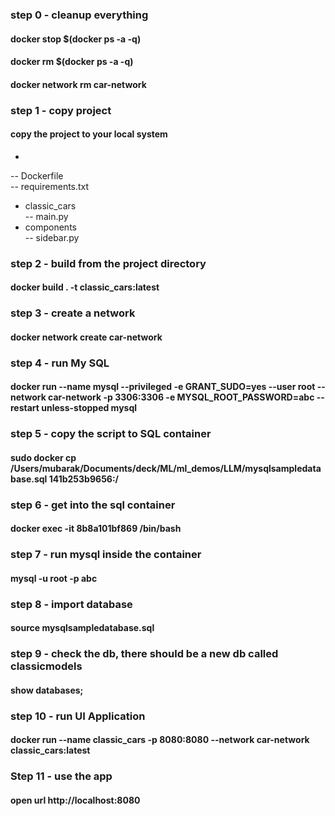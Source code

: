 ### step 0 - cleanup everything
#### docker stop $(docker ps -a -q)
#### docker rm $(docker ps -a -q)
#### docker network rm car-network

### step 1 - copy project
#### copy the project to your local system
+ <br/>
 -- Dockerfile <br/>
 -- requirements.txt <br/>
 + classic_cars <br/>
  -- main.py <br/>
  + components <br/>
   -- sidebar.py <br/>

### step 2 - build from the project directory
#### docker  build . -t classic_cars:latest

### step 3 - create a network
#### docker network create car-network

### step 4 - run My SQL
#### docker run --name mysql --privileged -e GRANT_SUDO=yes --user root --network car-network -p 3306:3306 -e MYSQL_ROOT_PASSWORD=abc --restart unless-stopped mysql

### step 5 - copy the script to SQL container
#### sudo docker cp /Users/mubarak/Documents/deck/ML/ml_demos/LLM/mysqlsampledatabase.sql 141b253b9656:/

### step 6 - get into the sql container
#### docker exec -it 8b8a101bf869 /bin/bash

### step 7 - run mysql inside the container
#### mysql -u root -p abc

### step 8 - import database
#### source mysqlsampledatabase.sql

### step 9 - check the db, there should be a new db called classicmodels 
#### show databases;

### step 10 - run UI Application
#### docker run --name classic_cars -p 8080:8080 --network car-network classic_cars:latest 

### Step 11 - use the app
#### open url http://localhost:8080
